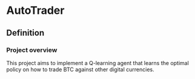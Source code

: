 # AutoTrader

## Definition

### Project overview

This project aims to implement a Q-learning agent that learns the optimal policy on how to trade BTC against other digital currencies.
